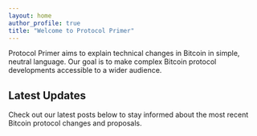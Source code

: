 ```yaml
---
layout: home
author_profile: true
title: "Welcome to Protocol Primer"
---
```


Protocol Primer aims to explain technical changes in Bitcoin in simple, neutral language. Our goal is to make complex Bitcoin protocol developments accessible to a wider audience.

## Latest Updates

Check out our latest posts below to stay informed about the most recent Bitcoin protocol changes and proposals. 